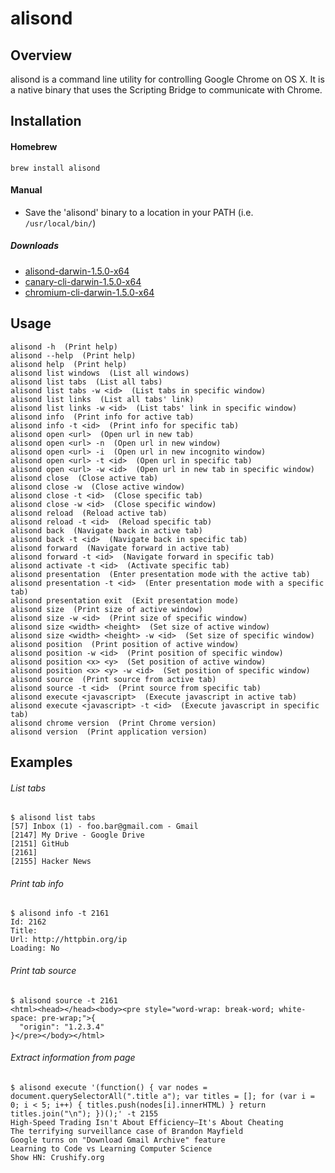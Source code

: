 alisond
==========


## Overview
alisond is a command line utility for controlling Google Chrome on OS X.
It is a native binary that uses the Scripting Bridge to communicate
with Chrome.

## Installation

#### Homebrew
    brew install alisond

#### Manual
- Save the 'alisond' binary to a location in your PATH (i.e. `/usr/local/bin/`)

##### Downloads
- [alisond-darwin-1.5.0-x64](https://drive.google.com/uc?id=0B3X9GlR6EmbnYThnLXQydFVIU3c)
- [canary-cli-darwin-1.5.0-x64](https://drive.google.com/uc?id=0B3X9GlR6EmbnTmZ2VmxRdmxRaFU)
- [chromium-cli-darwin-1.5.0-x64](https://drive.google.com/uc?id=0B3X9GlR6EmbnXy1BTF9fQ0ZVN00)

## Usage
    alisond -h  (Print help)
    alisond --help  (Print help)
    alisond help  (Print help)
    alisond list windows  (List all windows)
    alisond list tabs  (List all tabs)
    alisond list tabs -w <id>  (List tabs in specific window)
    alisond list links  (List all tabs' link)
    alisond list links -w <id>  (List tabs' link in specific window)
    alisond info  (Print info for active tab)
    alisond info -t <id>  (Print info for specific tab)
    alisond open <url>  (Open url in new tab)
    alisond open <url> -n  (Open url in new window)
    alisond open <url> -i  (Open url in new incognito window)
    alisond open <url> -t <id>  (Open url in specific tab)
    alisond open <url> -w <id>  (Open url in new tab in specific window)
    alisond close  (Close active tab)
    alisond close -w  (Close active window)
    alisond close -t <id>  (Close specific tab)
    alisond close -w <id>  (Close specific window)
    alisond reload  (Reload active tab)
    alisond reload -t <id>  (Reload specific tab)
    alisond back  (Navigate back in active tab)
    alisond back -t <id>  (Navigate back in specific tab)
    alisond forward  (Navigate forward in active tab)
    alisond forward -t <id>  (Navigate forward in specific tab)
    alisond activate -t <id>  (Activate specific tab)
    alisond presentation  (Enter presentation mode with the active tab)
    alisond presentation -t <id>  (Enter presentation mode with a specific tab)
    alisond presentation exit  (Exit presentation mode)
    alisond size  (Print size of active window)
    alisond size -w <id>  (Print size of specific window)
    alisond size <width> <height>  (Set size of active window)
    alisond size <width> <height> -w <id>  (Set size of specific window)
    alisond position  (Print position of active window)
    alisond position -w <id>  (Print position of specific window)
    alisond position <x> <y>  (Set position of active window)
    alisond position <x> <y> -w <id>  (Set position of specific window)
    alisond source  (Print source from active tab)
    alisond source -t <id>  (Print source from specific tab)
    alisond execute <javascript>  (Execute javascript in active tab)
    alisond execute <javascript> -t <id>  (Execute javascript in specific tab)
    alisond chrome version  (Print Chrome version)
    alisond version  (Print application version)


## Examples
###### List tabs
    $ alisond list tabs
    [57] Inbox (1) - foo.bar@gmail.com - Gmail
    [2147] My Drive - Google Drive
    [2151] GitHub
    [2161]
    [2155] Hacker News

###### Print tab info
    $ alisond info -t 2161
    Id: 2162
    Title:
    Url: http://httpbin.org/ip
    Loading: No

###### Print tab source
    $ alisond source -t 2161
    <html><head></head><body><pre style="word-wrap: break-word; white-space: pre-wrap;">{
      "origin": "1.2.3.4"
    }</pre></body></html>

###### Extract information from page
    $ alisond execute '(function() { var nodes = document.querySelectorAll(".title a"); var titles = []; for (var i = 0; i < 5; i++) { titles.push(nodes[i].innerHTML) } return titles.join("\n"); })();' -t 2155
    High-Speed Trading Isn't About Efficiency—It's About Cheating
    The terrifying surveillance case of Brandon Mayfield
    Google turns on "Download Gmail Archive" feature
    Learning to Code vs Learning Computer Science
    Show HN: Crushify.org
